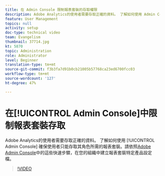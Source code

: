 ```yaml
---
title: 在 Admin Console 限制報表套裝的存取權限
description: Adobe Analytics的使用者需要存取正確的資料。 了解如何使用 Admin Console 確保使用者只能存取其角色所需的報表套裝。請依照Adobe Admin Console的這些快速步驟，在您的組織中建立報表套裝專屬的產品設定檔。
feature: User Management
topics: null
activity: setup
doc-type: technical video
team: Evangelism
thumbnail: 37714.jpg
kt: 5870
topic: Administration
role: Administrator
level: Beginner
translation-type: tm+mt
source-git-commit: f3b3fa7d91b0cb21005b57768ca23ed6700fcc03
workflow-type: tm+mt
source-wordcount: '127'
ht-degree: 47%

---
```



# 在[!UICONTROL Admin Console]中限制報表套裝存取

Adobe Analytics的使用者需要存取正確的資料。 了解如何使用 [!UICONTROL Admin Console] 確保使用者只能存取其角色所需的報表套裝。請依照[Adobe Admin Console](https://adminconsole.adobe.com/)中的這些快速步驟，在您的組織中建立報表套裝特定產品設定檔。

>[!VIDEO](https://video.tv.adobe.com/v/37714/?quality=12&learn=on)
